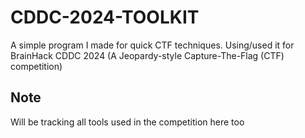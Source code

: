 # CDDC-2024-TOOLKIT
A simple program I made for quick CTF techniques.
Using/used it for BrainHack CDDC 2024 (A Jeopardy-style Capture-The-Flag (CTF) competition)

## Note ##
Will be tracking all tools used in the competition here too
